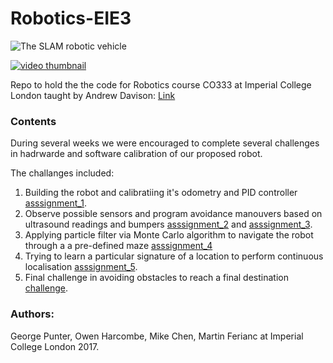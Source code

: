 # Robotics-EIE3

![The SLAM robotic vehicle](https://image.ibb.co/mbeuhJ/slam_robot.jpg)



[![video thumbnail](https://img.youtube.com/vi/ENcUDl_qaL4/0.jpg)](https://youtu.be/ENcUDl_qaL4)

Repo to hold the the code for Robotics course CO333 at Imperial College London taught by Andrew Davison: [Link](https://www.doc.ic.ac.uk/~ajd/Robotics/)

### Contents

During several weeks we were encouraged to complete several challenges in hadrwarde and software calibration of our proposed robot.

The challanges included:

1. Building the robot and calibratiing it's odometry and PID controller [asssignment_1](/assignment_1).
2. Observe possible sensors and program avoidance manouvers based on ultrasound readings and bumpers [asssignment_2](/assignment_2) and [asssignment_3](/assignment_3).
3. Applying particle filter via Monte Carlo algorithm to navigate the robot through a a pre-defined maze [asssignment_4](/assignment_4)
4. Trying to learn a particular signature of a location to perform continuous localisation [asssignment_5](/assignment_5).
5. Final challenge in avoiding obstacles to reach a final destination [challenge](/challenge).

### Authors:
George Punter, Owen Harcombe, Mike Chen, Martin Ferianc at Imperial College London 2017.
